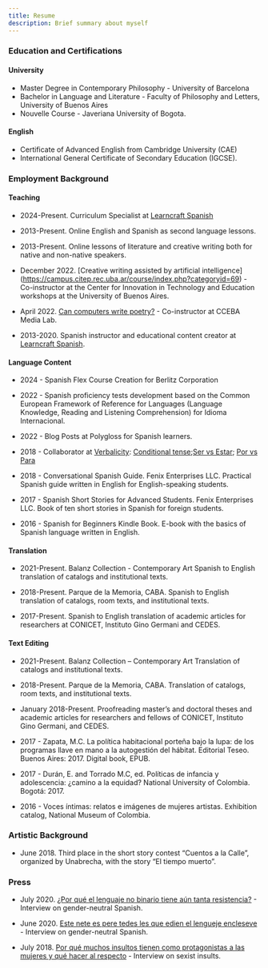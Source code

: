```yaml
---
title: Resume
description: Brief summary about myself
---
```

 
### Education and Certifications
 
#### University

- Master Degree in Contemporary Philosophy - University of Barcelona
- Bachelor in Language and Literature - Faculty of Philosophy and Letters, University of Buenos Aires
- Nouvelle Course - Javeriana University of Bogota.

#### English

- Certificate of Advanced English from Cambridge University (CAE)
- International General Certificate of Secondary Education (IGCSE).
 
### Employment Background
 
#### Teaching      
 
- 2024-Present. Curriculum Specialist at [Learncraft Spanish](http://https://www.learncraftspanish.com)
- 2013-Present. Online English and Spanish as second language lessons.
           
- 2013-Present. Online lessons of literature and creative writing both for native and non-native speakers.

- December 2022. [Creative writing assisted by artificial intelligence] (https://campus.citep.rec.uba.ar/course/index.php?categoryid=69) - Co-instructor at the Center for Innovation in Technology and Education workshops at the University of Buenos Aires. 

- April 2022. [Can computers write poetry?](https://www.cceba.org.ar/medialab/pueden-escribir-poesia-las-computadoras) - Co-instructor at CCEBA Media Lab. 
 
- 2013-2020. Spanish instructor and educational content creator at [Learncraft Spanish](http://https://www.learncraftspanish.com).
           
 
#### Language Content
 
- 2024 - Spanish Flex Course Creation for Berlitz Corporation

- 2022 - Spanish proficiency tests development based on the Common European Framework of Reference for Languages  (Language Knowledge, Reading and Listening Comprehension) for Idioma Internacional.

- 2022 - Blog Posts at Polygloss for Spanish learners.
 
- 2018 - Collaborator at [Verbalicity](https://verbalicity.com/blog/): [Conditional tense](https://verbalicity.com/spanish-conditional-tense/);[Ser vs Estar](https://verbalicity.com/ser-vs-estar/); [Por vs Para](https://verbalicity.com/por-vs-para/)

- 2018 - Conversational Spanish Guide. Fenix Enterprises LLC.
    Practical Spanish guide written in English for English-speaking students.
 
- 2017 - Spanish Short Stories for Advanced Students. Fenix Enterprises LLC.
    Book of ten short stories in Spanish for foreign students.
 
- 2016 - Spanish for Beginners Kindle Book.
    E-book with the basics of Spanish language written in English.
 
#### Translation
 
- 2021-Present. Balanz Collection - Contemporary Art
    Spanish to English translation of catalogs and institutional texts.
 
- 2018-Present. Parque de la Memoria, CABA.
    Spanish to English translation of catalogs, room texts, and institutional texts.
 
- 2017-Present. Spanish to English translation of academic articles for researchers at CONICET, Instituto Gino Germani and CEDES.
 
#### Text Editing
 
- 2021-Present. Balanz Collection – Contemporary Art
    Translation of catalogs and institutional texts.
 
- 2018-Present. Parque de la Memoria, CABA.
    Translation of catalogs, room texts, and institutional texts.
 
- January 2018-Present. Proofreading master’s and doctoral theses and academic
    articles for researchers and fellows of CONICET, Instituto Gino Germani, and CEDES.
 
- 2017 - Zapata, M.C. La política habitacional porteña bajo la lupa: de los programas llave en mano a la autogestión del hábitat. Editorial Teseo. Buenos Aires: 2017. Digital book, EPUB.
 
- 2017 - Durán, E. and Torrado M.C, ed. Políticas de infancia y adolescencia: ¿camino a la equidad? National University of Colombia. Bogotá: 2017.
 
- 2016 - Voces íntimas: relatos e imágenes de mujeres artistas. Exhibition catalog, National Museum of Colombia.
 
 
### Artistic Background
 
- June 2018. Third place in the short story contest “Cuentos a la Calle”, organized by Unabrecha, with the story “El tiempo muerto”.
 
 
 ### Press 

- July 2020. [¿Por qué el lenguaje no binario tiene aún tanta resistencia?](https://www.lv12.com.ar/por-que-el-lenguaje-no-binario-tiene-aun-tanta-resistencia-n74670) - Interview on gender-neutral Spanish. 

- June 2020. [Este nete es pere tedes les que edien el lengueje encleseve](https://www.filo.news/genero/Este-nete-es-pere-tedes-les-que-edien-el-lengueje-encleseve-20200622-0043.html) - Interview on gender-neutral Spanish. 

- July 2018. [Por qué muchos insultos tienen como protagonistas a las mujeres y qué hacer al respecto](https://www.lanacion.com.ar/lifestyle/por-que-muchos-insultos-tienen-como-protagonistas-a-las-mujeres-y-que-hacer-al-respecto-nid2151011/) - Interview on sexist insults. 

